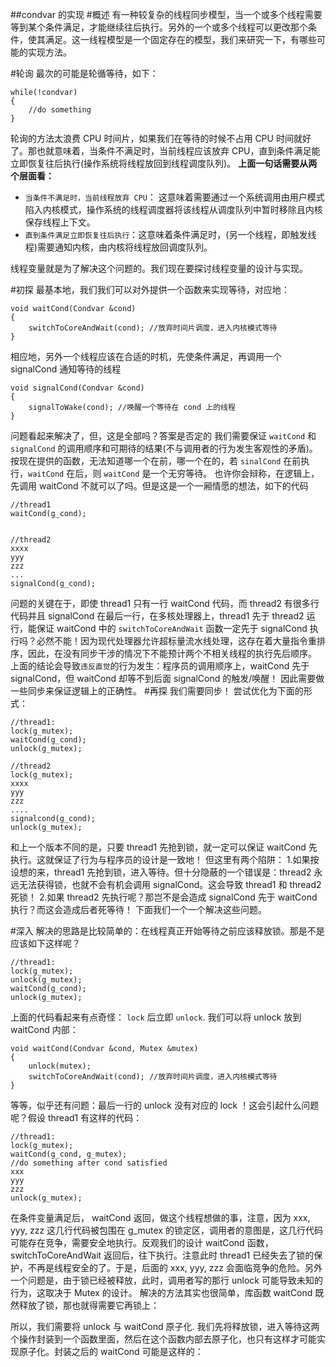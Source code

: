 ##condvar 的实现
#概述
有一种较复杂的线程同步模型，当一个或多个线程需要等到某个条件满足，才能继续往后执行。另外的一个或多个线程可以更改那个条件，使其满足。这一线程模型是一个固定存在的模型，我们来研究一下，有哪些可能的实现方法。

#轮询
最次的可能是轮循等待，如下：

```
while(!condvar)
{
    //do something
}
```
轮询的方法太浪费 CPU 时间片，如果我们在等待的时候不占用 CPU 时间就好了。那也就意味着，当条件不满足时，当前线程应该放弃 CPU，直到条件满足能立即恢复往后执行(操作系统将线程放回到线程调度队列)。
**上面一句话需要从两个层面看：**
- `当条件不满足时，当前线程放弃 CPU`： 这意味着需要通过一个系统调用由用户模式陷入内核模式，操作系统的线程调度器将该线程从调度队列中暂时移除且内核保存线程上下文。
- `直到条件满足立即恢复往后执行`：这意味着条件满足时，(另一个线程，即触发线程)需要通知内核，由内核将线程放回调度队列。

线程变量就是为了解决这个问题的。我们现在要探讨线程变量的设计与实现。

#初探
最基本地，我们我们可以对外提供一个函数来实现等待，对应地：

```
void waitCond(Condvar &cond)
{
    switchToCoreAndWait(cond); //放弃时间片调度，进入内核模式等待
}
```

相应地，另外一个线程应该在合适的时机，先使条件满足，再调用一个 signalCond 通知等待的线程

```
void signalCond(Condvar &cond)
{
    signalToWake(cond); //唤醒一个等待在 cond 上的线程
}

```

问题看起来解决了，但，这是全部吗？答案是否定的
我们需要保证 `waitCond` 和 `signalCond` 的调用顺序和可期待的结果(不与调用者的行为发生客观性的矛盾)。
按现在提供的函数，无法知道哪一个在前，哪一个在的，若 `sinalCond` 在前执行，`waitCond` 在后，则 `waitCond` 是一个无穷等待。
也许你会辩称，在逻辑上，先调用 waitCond 不就可以了吗。但是这是一个一厢情愿的想法，如下的代码

```
//thread1
waitCond(g_cond);


//thread2
xxxx
yyy
zzz
...
signalCond(g_cond);
```
问题的关键在于，即使 thread1 只有一行 waitCond 代码，而 thread2 有很多行代码并且 signalCond 在最后一行，在多核处理器上，thread1 先于 thread2 运行，能保证 waitCond 中的 `switchToCoreAndWait` 函数一定先于 signalCond 执行吗？必然不能！因为现代处理器允许超标量流水线处理，这存在着大量指令重排序，因此，在没有同步干涉的情况下不能预计两个不相关线程的执行先后顺序。
上面的结论会导致`违反直觉`的行为发生：程序员的调用顺序上，waitCond 先于 signalCond，但 waitCond 却等不到后面 signalCond 的触发/唤醒！ 
因此需要做一些同步来保证逻辑上的正确性。
#再探
我们需要同步！
尝试优化为下面的形式：

```
//thread1:
lock(g_mutex);
waitCond(g_cond);
unlock(g_mutex);

//thread2
lock(g_mutex);
xxxx
yyy
zzz
....
signalcond(g_cond);
unlock(g_mutex);

```

和上一个版本不同的是，只要 thread1 先抢到锁，就一定可以保证 waitCond 先执行。这就保证了行为与程序员的设计是一致地！
但这里有两个陷阱：
1.如果按设想的来，thread1  先抢到锁，进入等待。但十分隐蔽的一个错误是：thread2 永远无法获得锁，也就不会有机会调用 signalCond。这会导致 thread1 和 thread2 死锁！
2.如果 thread2 先执行呢？那岂不是会造成 signalCond 先于 waitCond 执行？而这会造成后者死等待！
下面我们一个一个解决这些问题。

#深入
解决的思路是比较简单的：在线程真正开始等待之前应该释放锁。那是不是应该如下这样呢？
```
//thread1:
lock(g_mutex);
unlock(g_mutex);
waitCond(g_cond);
unlock(g_mutex);
```
上面的代码看起来有点奇怪： `lock` 后立即 `unlock`.
我们可以将 unlock 放到 waitCond 内部：
```
void waitCond(Condvar &cond, Mutex &mutex)
{
    unlock(mutex);
    switchToCoreAndWait(cond); //放弃时间片调度，进入内核模式等待
}
```
等等，似乎还有问题：最后一行的 unlock 没有对应的 lock ！这会引起什么问题呢？假设 thread1 有这样的代码：

```
//thread1:
lock(g_mutex);
waitCond(g_cond, g_mutex);
//do something after cond satisfied
xxx
yyy
zzz
unlock(g_mutex);
```
在条件变量满足后， waitCond 返回，做这个线程想做的事，注意，因为 xxx, yyy, zzz 这几行代码被包围在 g_mutex 的锁定区，调用者的意图是，这几行代码可能存在竞争，需要安全地执行。反观我们的设计 waitCond 函数，switchToCoreAndWait 返回后，往下执行。注意此时 thread1 已经失去了锁的保护，不再是线程安全的了。于是，后面的 xxx, yyy, zzz 会面临竞争的危险。另外一个问题是，由于锁已经被释放，此时，调用者写的那行 unlock 可能导致未知的行为，这取决于 Mutex 的设计。
解决的方法其实也很简单，库函数 waitCond 既然释放了锁，那也就得需要它再锁上：



所以，我们需要将 unlock 与 waitCond 原子化. 我们先将释放锁，进入等待这两个操作封装到一个函数里面，然后在这个函数内部去原子化，也只有这样才可能实现原子化。封装之后的 waitCond 可能是这样的：


